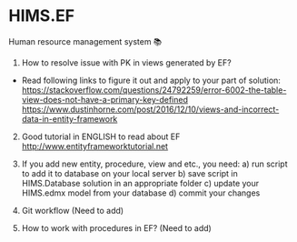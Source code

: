 # HIMS.EF 
Human resource management system  :books:

1) How to resolve issue with PK in views generated by EF? 
- Read following links to figure it out and apply to your part of solution:
https://stackoverflow.com/questions/24792259/error-6002-the-table-view-does-not-have-a-primary-key-defined
https://www.dustinhorne.com/post/2016/12/10/views-and-incorrect-data-in-entity-framework

2) Good tutorial in ENGLISH to read about EF
http://www.entityframeworktutorial.net

3) If you add new entity, procedure, view and etc., you need:
	a) run script to add it to database on your local server
	b) save script in HIMS.Database solution in an appropriate folder
	c) update your HIMS.edmx model from your database
	d) commit your changes

4) Git workflow (Need to add)

5) How to work with procedures in EF? (Need to add)

